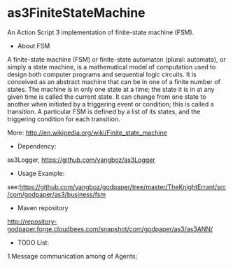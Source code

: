 as3FiniteStateMachine
=====================

 An Action Script 3 implementation of  finite-state machine (FSM).
 
* About FSM

A finite-state machine (FSM) or finite-state automaton (plural: automata), or simply a state machine, is a mathematical model of computation used to design both computer programs and sequential logic circuits. It is conceived as an abstract machine that can be in one of a finite number of states. The machine is in only one state at a time; the state it is in at any given time is called the current state. It can change from one state to another when initiated by a triggering event or condition; this is called a transition. A particular FSM is defined by a list of its states, and the triggering condition for each transition.

More: http://en.wikipedia.org/wiki/Finite_state_machine

* Dependency:

as3Logger, https://github.com/yangboz/as3Logger

* Usage Example:

see:https://github.com/yangboz/godpaper/tree/master/TheKnightErrant/src/com/godpaper/as3/business/fsm

* Maven repository

http://repository-godpaper.forge.cloudbees.com/snapshot/com/godpaper/as3/as3ANN/

* TODO List:

1.Message communication among of Agents;
